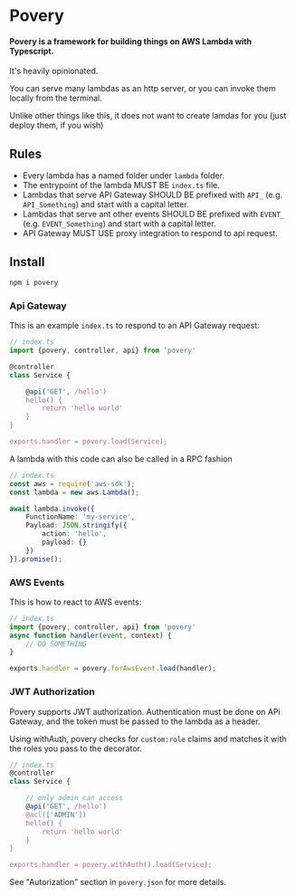
# Povery

#### Povery is a framework for building things on AWS Lambda with Typescript.

It's heavily opinionated.

You can serve many lambdas as an http server, or you can invoke them locally from the terminal. 

Unlike other things like this, it does not want to create lamdas for you (just deploy them, if you wish)

## Rules

- Every lambda has a named folder under `lambda` folder. 
- The entrypoint of the lambda MUST BE `index.ts` file.
- Lambdas that serve API Gateway SHOULD BE prefixed with `API_` (e.g. `API_Something`) and start with a capital letter.
- Lambdas that serve ant other events SHOULD BE prefixed with `EVENT_` (e.g. `EVENT_Something`) and start with a capital letter.
- API Gateway MUST USE proxy integration to respond to api request.

## Install

```bash
npm i povery
```


### Api Gateway 
This is an example `index.ts` to respond to an API Gateway request:
```typescript
// index.ts
import {povery, controller, api} from 'povery'

@controller
class Service {

    @api('GET', /hello')
    hello() {
        return 'hello world'
    }
}

exports.handler = povery.load(Service);
```
A lambda with this code can also be called in a RPC fashion

```typescript
// index.ts
const aws = require('aws-sdk');
const lambda = new aws.Lambda();

await lambda.invoke({
    FunctionName: 'my-service',
    Payload: JSON.stringify({
        action: 'hello',
        payload: {}
    })
}).promise();
```

### AWS Events
This is how to react to AWS events:
```typescript
// index.ts
import {povery, controller, api} from 'povery'
async function handler(event, context) {
    // DO SOMETHING
}

exports.handler = povery.forAwsEvent.load(handler);
```

### JWT Authorization

Povery supports JWT authorization. Authentication must be done on APi Gateway, and the token must be passed to the lambda as a header.


Using withAuth, povery checks for `custom:role` claims and matches it with the roles you pass to the decorator.

```typescript
// index.ts
@controller
class Service {

    // only admin can access
    @api('GET', /hello')
    @acl(['ADMIN'])
    hello() {
        return 'hello world'
    }
}

exports.handler = povery.withAuth().load(Service);
```

See "Autorization" section in `povery.json` for more details.
